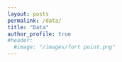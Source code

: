 ```yaml
---
layout: posts
permalink: /data/
title: "Data"
author_profile: true
#header:
  #image: "/images/fort point.png"
---
```



